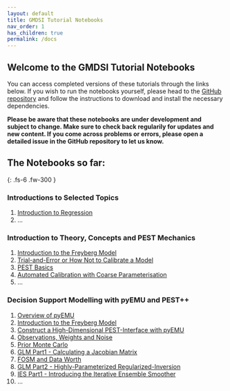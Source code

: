 ```yaml
---
layout: default
title: GMDSI Tutorial Notebooks
nav_order: 1
has_children: true
permalink: /docs
---
```


## Welcome to the GMDSI Tutorial Notebooks

You can access completed versions of these tutorials through the links below. If you wish to run the notebooks yourself, please head to the [GitHub repository](https://gmdsi.github.io/GMDSI_notebooks/) and follow the instructions to download and install the necessary dependencies. 

__Please be aware that these notebooks are under development and subject to change. Make sure to check back regularily for updates and new content. If you come across problems or errors, please open a detailed issue in the GitHub repository to let us know.__

## The Notebooks so far:

{: .fs-6 .fw-300 }

### Introductions to Selected Topics
1. [Introduction to Regression](https://gmdsi.github.io/GMDSI_notebooks/intro_to_regression)
2. ...

### Introduction to Theory, Concepts and PEST Mechanics
1. [Introduction to the Freyberg Model](https://gmdsi.github.io/GMDSI_notebooks/freyberg_intro_model)
2. [Trial-and-Error or How Not to Calibrate a Model](https://gmdsi.github.io/GMDSI_notebooks/freyberg_trial_and_error)
3. [PEST Basics](https://gmdsi.github.io/GMDSI_notebooks/freyberg_pest_setup)
4. [Automated Calibration with Coarse Parameterisation ](https://gmdsi.github.io/GMDSI_notebooks/freyberg_k)
5.  ...

### Decision Support Modelling with pyEMU and PEST++
1. [Overview of pyEMU](https://gmdsi.github.io/GMDSI_notebooks/intro_to_pyemu)
2. [Introduction to the Freyberg Model](https://gmdsi.github.io/GMDSI_notebooks/freyberg_intro_model)
3. [Construct a High-Dimensional PEST-Interface with pyEMU](https://gmdsi.github.io/GMDSI_notebooks/freyberg_pstfrom_pest_setup)
4. [Observations, Weights and Noise](https://gmdsi.github.io/GMDSI_notebooks/freyberg_obs_and_weights)
5. [Prior Monte Carlo](https://gmdsi.github.io/GMDSI_notebooks/freyberg_prior_monte_carlo)
6. [GLM Part1 - Calculating a Jacobian Matrix](https://gmdsi.github.io/GMDSI_notebooks/freyberg_glm_1)
7. [FOSM and Data Worth](https://gmdsi.github.io/GMDSI_notebooks/freyberg_fosm_and_dataworth)
8. [GLM Part2 - Highly-Parameterized Regularized-Inversion](https://gmdsi.github.io/GMDSI_notebooks/freyberg_glm_2)
9. [IES Part1 - Introducing the Iterative Ensemble Smoother](https://gmdsi.github.io/GMDSI_notebooks/freyberg_ies)
10.  ...

